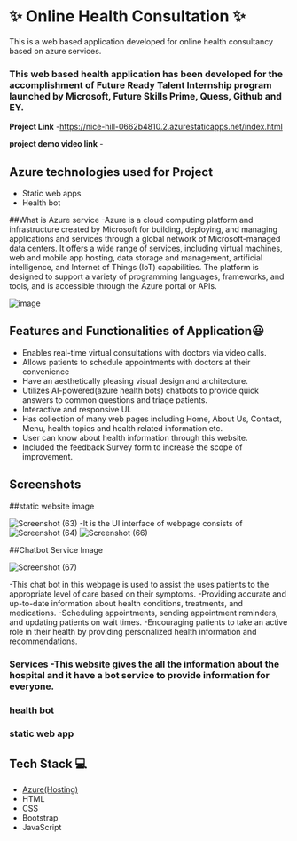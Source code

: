 # ✨  Online Health Consultation ✨

This is a web based application developed for online health consultancy based on azure services.

### This web based health application has been developed for the accomplishment of Future Ready Talent Internship program launched by Microsoft, Future Skills Prime, Quess, Github and EY.


**Project Link** -https://nice-hill-0662b4810.2.azurestaticapps.net/index.html


**project demo video link** -

## Azure technologies used for Project

- Static web apps
- Health bot

##What is Azure service
-Azure is a cloud computing platform and infrastructure created by Microsoft for building, deploying, and managing applications and services through a global network of Microsoft-managed data centers. It offers a wide range of services, including virtual machines, web and mobile app hosting, data storage and management, artificial intelligence, and Internet of Things (IoT) capabilities. The platform is designed to support a variety of programming languages, frameworks, and tools, and is accessible through the Azure portal or APIs.

![image](https://user-images.githubusercontent.com/90716940/215775578-28a7aba0-57f5-4012-a1de-664984b92a19.png)


## Features and Functionalities of Application😃

- Enables real-time virtual consultations with doctors via video calls.
- Allows patients to schedule appointments with doctors at their convenience
- Have an aesthetically pleasing visual design and architecture.
- Utilizes AI-powered(azure health bots) chatbots to provide quick answers to common questions and triage patients.
- Interactive and responsive UI.
- Has collection of many web pages including Home, About Us, Contact, Menu, health topics and health related information etc.
- User can know about health information through this website.
- Included the feedback Survey form to increase the scope of improvement.

## Screenshots
##static website image

![Screenshot (63)](https://user-images.githubusercontent.com/90716940/215783976-70211e0b-afe0-4408-8302-663170182a15.png)
-It is the UI interface of webpage consists of 
![Screenshot (64)](https://user-images.githubusercontent.com/90716940/215784015-5a7ac93e-389c-459b-959f-d25484625ca3.png)
![Screenshot (66)](https://user-images.githubusercontent.com/90716940/215784082-17e11086-31ef-46ae-aad4-f2c07b19a48a.png)

##Chatbot Service Image

 ![Screenshot (67)](https://user-images.githubusercontent.com/90716940/215783922-54ec61ff-2db2-441e-967e-9e3eb736d152.png)

 -This chat bot in this webpage is used to assist the uses patients to the appropriate level of care based on their symptoms.
 -Providing accurate and up-to-date information about health conditions, treatments, and medications.
 -Scheduling appointments, sending appointment reminders, and updating patients on wait times.
 -Encouraging patients to take an active role in their health by providing personalized health information and recommendations.



### Services -This website gives the all the information about the hospital and it have a bot service to provide information  for everyone.

### health bot
### static web app




## Tech Stack 💻

- [Azure(Hosting)](https://azure.microsoft.com/en-in/features/azure-portal/)
- HTML
- CSS
- Bootstrap
- JavaScript
